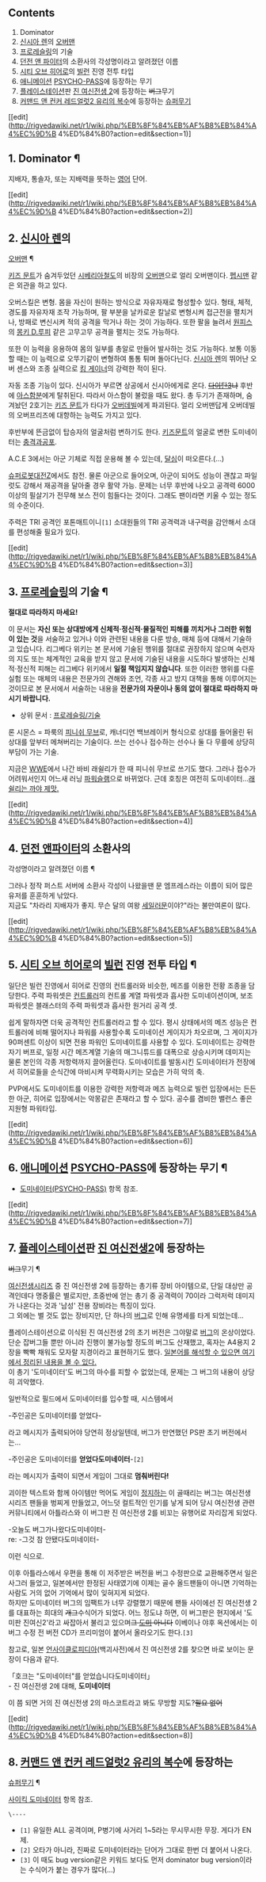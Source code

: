 ## Contents

    

1. Dominator 
2. [신시아 렌](%EC%8B%A0%EC%8B%9C%EC%95%84%20%EB%A0%8C.md)의 [오버맨](%EC%98%A4%EB%B2%84%EB%A7%A8.md)
3. [프로레슬링](%ED%94%84%EB%A1%9C%EB%A0%88%EC%8A%AC%EB%A7%81.md)의 기술 
4. [던전 앤 파이터](%EB%8D%98%EC%A0%84%20%EC%95%A4%20%ED%8C%8C%EC%9D%B4%ED%84%B0.md)의 소환사의 각성명이라고 알려졌던 이름 
5. [시티 오브 히어로](%EC%8B%9C%ED%8B%B0%20%EC%98%A4%EB%B8%8C%20%ED%9E%88%EC%96%B4%EB%A1%9C.md)의 [빌런](%EB%B9%8C%EB%9F%B0.md) 진영 전투 타입 
6. [애니메이션](%EC%95%A0%EB%8B%88%EB%A9%94%EC%9D%B4%EC%85%98.md) [PSYCHO-PASS](PSYCHO-PASS.md)에 등장하는 무기 
7. [플레이스테이션](%ED%94%8C%EB%A0%88%EC%9D%B4%EC%8A%A4%ED%85%8C%EC%9D%B4%EC%85%98.md)판 [진 여신전생 2](%EC%A7%84%20%EC%97%AC%EC%8B%A0%EC%A0%84%EC%83%9D%202.md)에 등장하는 <del>버그</del>무기 
8. [커맨드 앤 컨커 레드얼럿2 유리의 복수](%EC%BB%A4%EB%A7%A8%EB%93%9C%20%EC%95%A4%20%EC%BB%A8%EC%BB%A4%20%EB%A0%88%EB%93%9C%EC%96%BC%EB%9F%BF2%20%EC%9C%A0%EB%A6%AC%EC%9D%98%20%EB%B3%B5%EC%88%98.md)에 등장하는 [슈퍼무기](%EC%8A%88%ED%8D%BC%EB%AC%B4%EA%B8%B0.md)

[[edit](http://rigvedawiki.net/r1/wiki.php/%EB%8F%84%EB%AF%B8%EB%84%A4%EC%9D%B
4%ED%84%B0?action=edit&section=1)]

## 1. Dominator ¶

지배자, 통솔자, 또는 지배력을 뜻하는 [영어](%EC%98%81%EC%96%B4.md) 단어.

  

[[edit](http://rigvedawiki.net/r1/wiki.php/%EB%8F%84%EB%AF%B8%EB%84%A4%EC%9D%B
4%ED%84%B0?action=edit&section=2)]

## 2. [신시아 렌](%EC%8B%A0%EC%8B%9C%EC%95%84%20%EB%A0%8C.md)의
[오버맨](%EC%98%A4%EB%B2%84%EB%A7%A8.md) ¶

[키즈 문트](%ED%82%A4%EC%A6%88%20%EB%AC%B8%ED%8A%B8.md)가 숨겨두었던 [시베리아철도](%EC%8B%9C%EB%B2%A0%EB%A6%AC%EC%95%84%20%EC%B2%A0%EB%8F%84.md)의 비장의
[오버맨](%EC%98%A4%EB%B2%84%EB%A7%A8.md)으로 얼리 오버맨이다.
[펩시맨](%ED%8E%A9%EC%8B%9C%EB%A7%A8.md) 같은 외관을 하고 있다.

  

오버스킬은 변형. 몸을 자신이 원하는 방식으로 자유자재로 형성할수 있다. 형태, 체적, 경도를 자유자재 조작 가능하며, 팔 부분을 날카로운
칼날로 변형시켜 접근전을 펼치거나, 방패로 변신시켜 적의 공격을 막거나 하는 것이 가능하다. 또한 팔을 늘려서
[원피스](%EC%9B%90%ED%94%BC%EC%8A%A4%28%EB%A7%8C%ED%99%94%29.md)의 [몽키 D.루피](%EB%AA%BD%ED%82%A4%20D.%20%EB%A3%A8%ED%94%BC.md) 같은 고무고무 공격을 펼치는 것도
가능하다.

  

또한 이 능력을 응용하여 몸의 일부를 총알로 만들어 발사하는 것도 가능하다. 보통 이동할 때는 이 능력으로 오뚜기같이 변형하여 통통 튀며
돌아다닌다. [신시아 렌](%EC%8B%A0%EC%8B%9C%EC%95%84%20%EB%A0%8C.md)의 뛰어난 오버 센스와 조종
실력으로 [킹 게이너](%ED%82%B9%20%EA%B2%8C%EC%9D%B4%EB%84%88.md)의 강력한 적이 된다.

  

자동 조종 기능이 있다. 신시아가 부르면 상공에서 신시아에게로 온다.
<del>[다이탄3](%EB%8B%A4%EC%9D%B4%ED%83%843.md)냐</del> 후반에 [아스함분](%EC%95%84%EC%8A%A4%ED%95%A8%20%EB%B6%84.md)에게 탈취된다. 따라서 아스함이 불렀을 때도 왔다.
총 두기가 존재하며, 숨겨놨던 2호기는 [키즈 문트](%ED%82%A4%EC%A6%88%20%EB%AC%B8%ED%8A%B8.md)가
타다가 [오버데빌](%EC%98%A4%EB%B2%84%EB%8D%B0%EB%B9%8C.md)에게 파괴된다. 얼리 오버맨답게 오버데빌의
오버프리즈에 대항하는 능력도 가지고 있다.

  

후반부에 뜬금없이 탑승자의 얼굴처럼 변하기도 한다. [키즈문트](%ED%82%A4%EC%A6%88%20%EB%AC%B8%ED%8A%B8.md)의 얼굴로 변한 도미네이터는 [충격과공포](%EC%B6%A9%EA%B2%A9%EA%B3%BC%20%EA%B3%B5%ED%8F%AC.md).

  

A.C.E 3에서는 아군 기체로 직접 운용해 볼 수 있는데, [달심](%EB%8B%AC%EC%8B%AC.md)이 떠오른다.(...)

  

[슈퍼로봇대전Z](%EC%8A%88%ED%8D%BC%EB%A1%9C%EB%B4%87%EB%8C%80%EC%A0%84%20Z.md)에서도 참전. 물론
아군으로 들어오며, 아군이 되어도 성능이 괜찮고 파일럿도 강해서 재공격을 달아줄 경우 활약 가능. 문제는 너무 후반에 나오고 공격력
6000이상의 필살기가 전무해 보스 전이 힘들다는 것이다. 그래도 팬이라면 키울 수 있는 정도의 수준이다.

  

주력은 TRI 공격인 포톤매트이니`[1]` 소대원들의 TRI 공격력과 내구력을 감안해서 소대를 편성해줄 필요가 있다.

  

[[edit](http://rigvedawiki.net/r1/wiki.php/%EB%8F%84%EB%AF%B8%EB%84%A4%EC%9D%B
4%ED%84%B0?action=edit&section=3)]

## 3. [프로레슬링](%ED%94%84%EB%A1%9C%EB%A0%88%EC%8A%AC%EB%A7%81.md)의 기술 ¶

**절대로 따라하지 마세요!**  
  
이 문서는 **자신 또는 상대방에게 신체적·정신적·물질적인 피해를 끼치거나 그러한 위험이 있는 것**을 서술하고 있거나 이와 관련된 내용을
다룬 방송, 매체 등에 대해서 기술하고 있습니다. 리그베다 위키는 본 문서에 기술된 행위를 절대로 권장하지 않으며 숙련자의 지도 또는
체계적인 교육을 받지 않고 문서에 기술된 내용을 시도하다 발생하는 신체적·정신적 피해는 리그베다 위키에서 **일절 책임지지 않습니다**.
또한 이러한 행위를 다룬 실험 또는 매체의 내용은 전문가의 견해와 조언, 각종 사고 방지 대책을 통해 이루어지는 것이므로 본 문서에서
서술하는 내용을 **전문가의 자문이나 동의 없이 절대로 따라하지 마시기 바랍니다.**

  

  

  * 상위 문서 : [프로레슬링/기술](%ED%94%84%EB%A1%9C%EB%A0%88%EC%8A%AC%EB%A7%81/%EA%B8%B0%EC%88%A0.md)  

  
  

  

론 시몬스 = 파룩의 [피니쉬 무브](%ED%94%BC%EB%8B%88%EC%89%AC%20%EB%AC%B4%EB%B8%8C.md)로,
캐너디언 백브레이커 형식으로 상대를 들어올린 뒤 상대를 앞부터 메쳐버리는 기술이다. 쓰는 선수나 접수하는 선수나 둘 다 무릎에 상당히 부담이
가는 기술.

  

지금은 [WWE](WWE.md)에서 나간 바비 래쉴리가 한 때 피니쉬 무브로 쓰기도 했다. 그러나 접수가 어려워서인지 어느새 러닝
[파워슬램](%ED%8C%8C%EC%9B%8C%EC%8A%AC%EB%9E%A8.md)으로 바뀌었다. 근데 호칭은 여전히
도미네이터...[래쉴리는 까야 제맛.](%EA%B9%8C%EC%95%BC%20%EC%A0%9C%EB%A7%9B.md)

[[edit](http://rigvedawiki.net/r1/wiki.php/%EB%8F%84%EB%AF%B8%EB%84%A4%EC%9D%B
4%ED%84%B0?action=edit&section=4)]

## 4. [던전 앤파이터](%EB%8D%98%EC%A0%84%20%EC%95%A4%20%ED%8C%8C%EC%9D%B4%ED%84%B0.md)의 소환사의
각성명이라고 알려졌던 이름 ¶

그러나 정작 퍼스트 서버에 소환사 각성이 나왔을땐 문 엠프레스라는 이름이 되어 많은 유저를 훈훈하게 낚았다.  
지금도 "차라리 지배자가 좋지. 무슨 달의 여왕
[세일러문](%EC%84%B8%EC%9D%BC%EB%9F%AC%EB%AC%B8.md)이야?"라는 불만여론이 많다.

  

[[edit](http://rigvedawiki.net/r1/wiki.php/%EB%8F%84%EB%AF%B8%EB%84%A4%EC%9D%B
4%ED%84%B0?action=edit&section=5)]

## 5. [시티 오브 히어로](%EC%8B%9C%ED%8B%B0%20%EC%98%A4%EB%B8%8C%20%ED%9E%88%EC%96%B4%EB%A1%9C.md)의 [빌런](%EB%B9%8C%EB%9F%B0.md) 진영 전투 타입 ¶

일단은 빌런 진영에서 히어로 진영의 컨트롤러와 비슷한, 메즈를 이용한 전황 조종을 담당한다. 주력 파워셋은
[컨트롤러](%EC%BB%A8%ED%8A%B8%EB%A1%A4%EB%9F%AC.md)의 컨트롤 계열 파워셋과 흡사한 도미네이션이며,
보조 파워셋은 블래스터의 주력 파워셋과 흡사한 원거리 공격 셋.

  

쉽게 말하자면 더욱 공격적인 컨트롤러라고 할 수 있다. 평시 상태에서의 메즈 성능은 컨트롤러에 비해 떨어지나 파워를 사용할수록 도미네이션
게이지가 차오르며, 그 게이지가 90퍼센트 이상이 되면 전용 파워인 도미네이트를 사용할 수 있다. 도미네이트는 강력한 자기 버프로, 일정
시간 메즈계열 기술의 매그니튜드를 대폭으로 상승시키며 데미지는 물론 본인의 각종 저항력까지 끌어올린다. 도미네이트를 발동시킨 도미네이터가
전장에서 히어로들을 순식간에 마비시켜 무력화시키는 모습은 가히 악의 축.

  

PVP에서도 도미네이트를 이용한 강력한 저항력과 메즈 능력으로 빌런 입장에서는 든든한 아군, 히어로 입장에서는 악몽같은 존재라고 할 수
있다. 공수를 겸비한 밸런스 좋은 지원형 파워타입.

  

[[edit](http://rigvedawiki.net/r1/wiki.php/%EB%8F%84%EB%AF%B8%EB%84%A4%EC%9D%B
4%ED%84%B0?action=edit&section=6)]

## 6. [애니메이션](%EC%95%A0%EB%8B%88%EB%A9%94%EC%9D%B4%EC%85%98.md) [PSYCHO-PASS](PSYCHO-PASS.md)에 등장하는 무기 ¶

  * [도미네이터(PSYCHO-PASS)](%EB%8F%84%EB%AF%B8%EB%84%A4%EC%9D%B4%ED%84%B0%28PSYCHO-PASS%29.md) 항목 참조.  

[[edit](http://rigvedawiki.net/r1/wiki.php/%EB%8F%84%EB%AF%B8%EB%84%A4%EC%9D%B
4%ED%84%B0?action=edit&section=7)]

## 7. [플레이스테이션](%ED%94%8C%EB%A0%88%EC%9D%B4%EC%8A%A4%ED%85%8C%EC%9D%B4%EC%85%98.md)판 [진 여신전생2](%EC%A7%84%20%EC%97%AC%EC%8B%A0%EC%A0%84%EC%83%9D%202.md)에 등장하는
<del>버그</del>무기 ¶

  

[여신전생시리즈](%EC%97%AC%EC%8B%A0%EC%A0%84%EC%83%9D%20%EC%8B%9C%EB%A6%AC%EC%A6%88.md)
중 진 여신전생 2에 등장하는 총기류 장비 아이템으로, 단일 대상만 공격인데다 명중률은 별로지만, 초중반에 얻는 총기 중 공격력이 70이라
그럭저럭 데미지가 나온다는 것과 '남성' 전용 장비라는 특징이 있다.  
그 외에는 별 것도 없는 장비지만, 단 하나의 [버그](%EB%B2%84%EA%B7%B8.md)로 인해 유명세를 타게 되었는데...

  

플레이스테이션으로 이식된 진 여신전생 2의 초기 버전은 그야말로 [버그](%EB%B2%84%EA%B7%B8.md)의 온상이었다. 단순
잡버그들 뿐만 아니라 진행이 불가능할 정도의 버그도 산재했고, 혹자는 A4용지 2장을 빡빡 채워도 모자랄 지경이라고 표현하기도 했다.
[일본어를 해석할 수 있으면 여기에서 정리된 내용을 볼 수
있다.](http://chris2second.web.fc2.com/domi.htm)  
이 총기 '도미네이터'도 버그의 마수를 피할 수 없었는데, 문제는 그 버그의 내용이 상당히 괴악했다.

  

일반적으로 필드에서 도미네이터를 입수할 때, 시스템에서

  

-주인공은 도미네이터를 얻었다-

  

라고 메시지가 출력되어야 당연히 정상일텐데, 버그가 만연했던 PS판 초기 버전에서는...

  

-주인공은 도미네이터를 **얻었다도미네이터**-`[2]`

  

라는 메시지가 출력이 되면서 게임이 그대로 **멈춰버린다!**

  

괴이한 텍스트와 함께 아이템만 먹어도 게임이 [정지하는](%EC%9E%A5%EB%B9%84%EB%A5%BC%20%EC%A0%95%EC%A7%80%ED%95%A9%EB%8B%88%EB%8B%A4.md) 이 골때리는 버그는 여신전생 시리즈 팬들을 벙찌게 만들었고, 어느덧
컬트적인 인기를 낳게 되어 당시 여신전생 관련 커뮤니티에서 아틀라스와 이 버그판 진 여신전생 2를 비꼬는 유행어로 자리잡게 되었다.

  

-오늘도 버그가나왔다도미네이터-   
re: -그것 참 안됐다도미네이터-

  

이런 식으로.

  

이후 아틀라스에서 우편을 통해 이 저주받은 버전을 버그 수정판으로 교환해주면서 일은 사그러 들었고, 일본에서만 한정된 사태였기에 이제는 골수
올드팬들이 아니면 기억하는 사람도 거의 없어 기억에서 많이 잊혀지게 되었다.  
하지만 도미네이터 버그의 임팩트가 너무 강렬했기 때문에 팬들 사이에선 진 여신전생 2를 대표하는 희대의 <del>개그</del>수식어가
되었다. 어느 정도냐 하면, 이 버그판은 현지에서 '도미판 진여신2'라고 싸잡아서 불리고 있으며<del>그
[도미](%EB%8F%84%EB%AF%B8.md) 아니다</del> 이베이나 야후 옥션에서는 이 버그 수정 전 버전 CD가 프리미엄이
붙어서 올라오기도 한다.`[3]`

  

참고로, 일본 [언사이클로피디아](%EC%96%B8%EC%82%AC%EC%9D%B4%ED%81%B4%EB%A1%9C%ED%94%BC%EB%94%94%EC%95%84.md)(백괴사전)에서 진 여신전생 2를 찾으면 바로 보이는 문장이 다음과 같다.

  

「호크는 "도미네이터"를 얻었습니다도미네이터」  
\- 진 여신전생 2에 대해, **도미네이터**

  

이 쯤 되면 거의 진 여신전생 2의 마스코트라고 봐도 무방할 지도?<del>필요 없어</del>

  

[[edit](http://rigvedawiki.net/r1/wiki.php/%EB%8F%84%EB%AF%B8%EB%84%A4%EC%9D%B
4%ED%84%B0?action=edit&section=8)]

## 8. [커맨드 앤 컨커 레드얼럿2 유리의 복수](%EC%BB%A4%EB%A7%A8%EB%93%9C%20%EC%95%A4%20%EC%BB%A8%EC%BB%A4%20%EB%A0%88%EB%93%9C%EC%96%BC%EB%9F%BF2%20%EC%9C%A0%EB%A6%AC%EC%9D%98%20%EB%B3%B5%EC%88%98.md)에 등장하는
[슈퍼무기](%EC%8A%88%ED%8D%BC%EB%AC%B4%EA%B8%B0.md) ¶

[사이킥 도미네이터](%EC%82%AC%EC%9D%B4%ED%82%A5%20%EB%8F%84%EB%AF%B8%EB%84%A4%EC%9D%B4%ED%84%B0.md) 항목 참조.

  

`\----`

  * `[1]` 유일한 ALL 공격이며, P병기에 사거리 1~5라는 무시무시한 무장. 게다가 EN제.
  * `[2]` 오타가 아니라, 진짜로 도미네이터라는 단어가 그대로 한번 더 붙어서 나온다.
  * `[3]` 이 때도 bug version같은 키워드 보다도 먼저 dominator bug version이라는 수식어가 붙는 경우가 많다(...)

